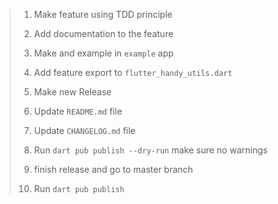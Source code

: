 > 1. Make feature using TDD principle
>
> 2. Add documentation to the feature
>
> 3. Make and example in `example` app
>
> 4. Add feature export to `flutter_handy_utils.dart`
>
> 5. Make new Release
>
> 6. Update `README.md` file
>
> 7. Update `CHANGELOG.md` file
>
> 8. Run `dart pub publish --dry-run` make sure no warnings
>
> 9. finish release and go to master branch
>
> 10. Run `dart pub publish`
